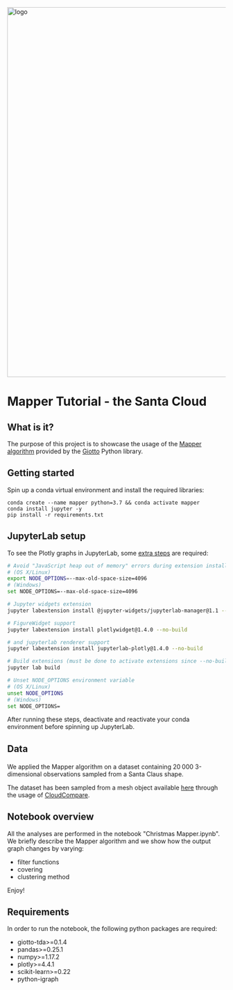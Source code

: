 <img src="https://www.giotto.ai/static/vector/logo.svg" alt="logo" width="850"/>

# Mapper Tutorial - the Santa Cloud

## What is it?

The purpose of this project is to showcase the usage of the [Mapper algorithm](https://research.math.osu.edu/tgda/mapperPBG.pdf) provided by the [Giotto](https://giotto.ai) Python library.


## Getting started

Spin up a conda virtual environment and install the required libraries:

```
conda create --name mapper python=3.7 && conda activate mapper
conda install jupyter -y
pip install -r requirements.txt
```

## JupyterLab setup
To see the Plotly graphs in JupyterLab, some [extra steps](https://github.com/plotly/plotly.py) are required:
```bash
# Avoid "JavaScript heap out of memory" errors during extension installation
# (OS X/Linux)
export NODE_OPTIONS=--max-old-space-size=4096
# (Windows)
set NODE_OPTIONS=--max-old-space-size=4096

# Jupyter widgets extension
jupyter labextension install @jupyter-widgets/jupyterlab-manager@1.1 --no-build

# FigureWidget support
jupyter labextension install plotlywidget@1.4.0 --no-build

# and jupyterlab renderer support
jupyter labextension install jupyterlab-plotly@1.4.0 --no-build

# Build extensions (must be done to activate extensions since --no-build is used above)
jupyter lab build

# Unset NODE_OPTIONS environment variable
# (OS X/Linux)
unset NODE_OPTIONS
# (Windows)
set NODE_OPTIONS=
```
After running these steps, deactivate and reactivate your conda environment before spinning up JupyterLab.

## Data

We applied the Mapper algorithm on a dataset containing 20<sup> </sup>000 3-dimensional observations sampled from a Santa Claus shape.

The dataset has been sampled from a mesh object available [here](https://free3d.com/3d-model/santa-clau-77751.html) through the usage of [CloudCompare](https://www.cloudcompare.org).


## Notebook overview

All the analyses are performed in the notebook "Christmas Mapper.ipynb". We briefly describe the Mapper algorithm and we show how the output graph changes by varying:

- filter functions
- covering
- clustering method

Enjoy!

## Requirements
In order to run the notebook, the following python packages are required:

- giotto-tda>=0.1.4
- pandas>=0.25.1
- numpy>=1.17.2
- plotly>=4.4.1
- scikit-learn>=0.22
- python-igraph
